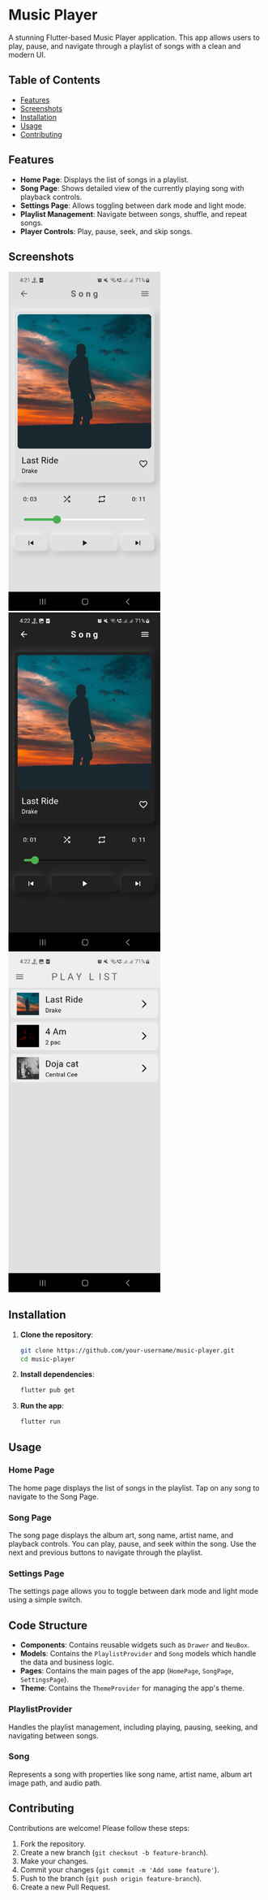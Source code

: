 # Music Player

A stunning Flutter-based Music Player application. This app allows users to play, pause, and navigate through a playlist of songs with a clean and modern UI.

## Table of Contents
- [Features](#features)
- [Screenshots](#screenshots)
- [Installation](#installation)
- [Usage](#usage)
- [Contributing](#contributing)

## Features
- **Home Page**: Displays the list of songs in a playlist.
- **Song Page**: Shows detailed view of the currently playing song with playback controls.
- **Settings Page**: Allows toggling between dark mode and light mode.
- **Playlist Management**: Navigate between songs, shuffle, and repeat songs.
- **Player Controls**: Play, pause, seek, and skip songs.

## Screenshots
<img src="screenshots/ss1.jpg" alt="Song Page" width="300">
<img src="screenshots/ss2.jpg" alt="Song Page Dark Mode" width="300">
<img src="screenshots/ss3.jpg" alt="Home Page" width="300">

## Installation
1. **Clone the repository**:
    ```bash
    git clone https://github.com/your-username/music-player.git
    cd music-player
    ```

2. **Install dependencies**:
    ```bash
    flutter pub get
    ```

3. **Run the app**:
    ```bash
    flutter run
    ```

## Usage
### Home Page
The home page displays the list of songs in the playlist. Tap on any song to navigate to the Song Page.

### Song Page
The song page displays the album art, song name, artist name, and playback controls. You can play, pause, and seek within the song. Use the next and previous buttons to navigate through the playlist.

### Settings Page
The settings page allows you to toggle between dark mode and light mode using a simple switch.

## Code Structure
- **Components**: Contains reusable widgets such as `Drawer` and `NeuBox`.
- **Models**: Contains the `PlaylistProvider` and `Song` models which handle the data and business logic.
- **Pages**: Contains the main pages of the app (`HomePage`, `SongPage`, `SettingsPage`).
- **Theme**: Contains the `ThemeProvider` for managing the app's theme.

### PlaylistProvider
Handles the playlist management, including playing, pausing, seeking, and navigating between songs.

### Song
Represents a song with properties like song name, artist name, album art image path, and audio path.

## Contributing
Contributions are welcome! Please follow these steps:
1. Fork the repository.
2. Create a new branch (`git checkout -b feature-branch`).
3. Make your changes.
4. Commit your changes (`git commit -m 'Add some feature'`).
5. Push to the branch (`git push origin feature-branch`).
6. Create a new Pull Request.


